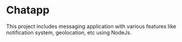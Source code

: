 # Chatapp

This project includes messaging application with various features like notification system, geolocation, etc using NodeJs.
